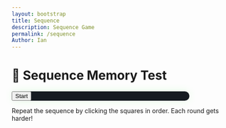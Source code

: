 ```yaml
---
layout: bootstrap
title: Sequence
description: Sequence Game
permalink: /sequence
Author: Ian
---
```


<div class="container text-center p-5">
  <h1 class="mb-4 text-success">🧠 Sequence Memory Test</h1>

  <div class="card game-card p-4 mx-auto" style="max-width: 400px;">
    <div id="grid" class="d-grid mx-auto mb-4" style="grid-template-columns: repeat(3, 80px); grid-gap: 10px;"></div>
    <button id="startSequenceBtn" class="btn btn-success">Start</button>
    <p class="mt-3 score" id="sequenceStats"></p>
  </div>

  <p class="mt-4 text-muted">Repeat the sequence by clicking the squares in order. Each round gets harder!</p>
</div>

<style>
  .game-card {
    background-color: #161b22;
    border: none;
    border-radius: 1rem;
    box-shadow: 0 0 20px rgba(0,255,0,0.1);
  }

  #grid button {
    width: 80px;
    height: 80px;
    border-radius: 0.5rem;
    background-color: #21262d;
    border: 2px solid #30363d;
    transition: background-color 0.2s;
  }

  #grid button.active {
    background-color: #2ea043;
  }

  #grid button:disabled {
    cursor: default;
  }
</style>

<script>
  const grid = document.getElementById('grid');
  const startBtn = document.getElementById('startSequenceBtn');
  const stats = document.getElementById('sequenceStats');

  let sequence = [];
  let userStep = 0;
  let level = 1;
  let buttons = [];

  function createGrid() {
    grid.innerHTML = '';
    buttons = [];
    for (let i = 0; i < 9; i++) {
      const btn = document.createElement('button');
      btn.disabled = true;
      btn.dataset.index = i;
      btn.addEventListener('click', () => handleUserInput(i));
      grid.appendChild(btn);
      buttons.push(btn);
    }
  }

  function flash(index) {
    buttons[index].classList.add('active');
    setTimeout(() => {
      buttons[index].classList.remove('active');
    }, 400);
  }

  function playSequence() {
    buttons.forEach(b => b.disabled = true);
    let i = 0;
    const interval = setInterval(() => {
      flash(sequence[i]);
      i++;
      if (i >= sequence.length) {
        clearInterval(interval);
        setTimeout(() => {
          buttons.forEach(b => b.disabled = false);
        }, 500);
      }
    }, 600);
  }

  function nextRound() {
    userStep = 0;
    const next = Math.floor(Math.random() * 9);
    sequence.push(next);
    stats.textContent = `🟢 Level ${level}`;
    playSequence();
  }

  function handleUserInput(index) {
    if (index === sequence[userStep]) {
      userStep++;
      if (userStep === sequence.length) {
        level++;
        setTimeout(nextRound, 800);
      }
    } else {
      stats.innerHTML = `❌ Wrong! You reached level <strong>${level}</strong>.`;
      sequence = [];
      level = 1;
      startBtn.textContent = "Try Again";
      buttons.forEach(b => b.disabled = true);
    }
  }

  startBtn.addEventListener('click', () => {
    createGrid();
    sequence = [];
    level = 1;
    nextRound();
    startBtn.textContent = "Restart";
  });
</script>

<script>
// filepath: /home/kasm-user/nighthawk/GameHub/navigation/Worlds/world0.md
// ...existing code...

// --- Background Music ---
const music = new Audio('{{site.baseurl}}/assets/audio/25moomoomeadows.mp3'); // Change path as needed
music.loop = true;
music.volume = 0.5;

// Play music after first user interaction (required by browsers)
function startMusicOnce() {
  music.play().catch(() => {});
  window.removeEventListener('click', startMusicOnce);
  window.removeEventListener('keydown', startMusicOnce);
}
window.addEventListener('click', startMusicOnce);
window.addEventListener('keydown', startMusicOnce);
</script>
